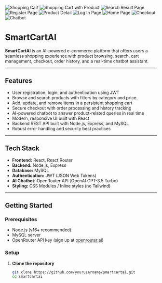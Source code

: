 ![Shopping Cart](https://github.com/user-attachments/assets/0e0a7b79-614e-4704-9b26-7cff58b2fe02)
![Shopping Cart with Product](https://github.com/user-attachments/assets/e08aaedc-49bc-4c24-8eef-43953227accc)
![Search Result Page](https://github.com/user-attachments/assets/ea7c38b9-3f8e-4981-a1d1-a0a19877fff8)
![Register Page](https://github.com/user-attachments/assets/5b14e2a6-2665-4d09-9a51-a7c3b46286f8)
![Product Detail](https://github.com/user-attachments/assets/a78bda34-5bbe-43a2-ac50-627774e038bc)
![Log In Page](https://github.com/user-attachments/assets/ac4b7426-6864-47a9-9ab9-243e1edc70d9)
![Home Page](https://github.com/user-attachments/assets/66c34453-e979-4c8b-b861-82c987c32ba8)
![Checkout](https://github.com/user-attachments/assets/f3df978c-bac6-466f-ab67-b72211ac67e6)
![Chatbot](https://github.com/user-attachments/assets/0a6c8366-c69e-46f0-9ba5-dce3d39fb8cf)
# SmartCartAI

**SmartCartAI** is an AI-powered e-commerce platform that offers users a seamless shopping experience with product browsing, search, cart management, checkout, order history, and a real-time chatbot assistant.

---

## Features

- User registration, login, and authentication using JWT
- Browse and search products with filters by category and price
- Add, update, and remove items in a persistent shopping cart
- Secure checkout with order processing and history tracking
- AI-powered chatbot to answer product-related queries in real time
- Modern, responsive UI built with React
- Backend REST API built with Node.js, Express, and MySQL
- Robust error handling and security best practices

---

## Tech Stack

- **Frontend:** React, React Router
- **Backend:** Node.js, Express
- **Database:** MySQL
- **Authentication:** JWT (JSON Web Tokens)
- **AI Chatbot:** OpenRouter API (OpenAI GPT-3.5 Turbo)
- **Styling:** CSS Modules / Inline styles (no Tailwind)

---

## Getting Started

### Prerequisites

- Node.js (v16+ recommended)
- MySQL server
- OpenRouter API key (sign up at [openrouter.ai](https://openrouter.ai/))

### Setup

1. **Clone the repository**

   ```bash
   git clone https://github.com/yourusername/smartcartai.git
   cd smartcartai

